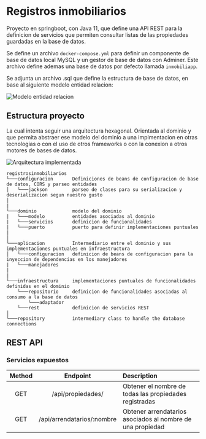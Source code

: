 # Registros inmobiliarios

Proyecto en springboot, con Java 11, que define una API REST para la definicion de servicios que permiten consultar listas de las propiedades guardadas en la base de datos.

Se define un archivo `docker-compose.yml` para definir un componente de base de datos local MySQL y un gestor de base de datos con Adminer. Este archivo define ademas una base de datos por defecto llamada `inmobiliapp`.

Se adjunta un archivo .sql que define la estructura de base de datos, en base al siguiente modelo entidad relacion:

![Modelo entidad relacion](https://i.imgur.com/XbuRVkI.png)

## Estructura proyecto

La cual intenta seguir una arquitectura hexagonal. Orientada al dominio y que permita abstraer ese modelo del dominio a una implmentacion en otras tecnologias o con el uso de otros frameworks o con la conexion a otros motores de bases de datos.

![Arquitectura implementada](https://i.imgur.com/JY24hUJ.png)

```text
registrosinmobiliarios
└───configuracion       Definiciones de beans de configuracion de base de datos, CORS y parseo entidades
│   └───jackson         parseo de clases para su serializacion y deserializacion segun nuestro gusto
│  
|
└───dominio             modelo del dominio
|   └───modelo          entidades asociadas al dominio
|   └───servicios       definicion de funcionalidades
|   └───puerto          puerto para definir implementaciones puntuales
|       
│   
└───aplicacion          Intermediario entre el dominio y sus implementaciones puntuales en infraestructura
│   └───configuracion   definicion de beans de configuracion para la inyeccion de dependencias en los manejadores
|   └───manejadores     
|
|
└───infraestructura     implementaciones puntuales de funcionalidades definidas en el dominio
    └───repositorio     definicion de funcionalidades asociadas al consumo a la base de datos
        └───adaptador   
    └───rest            definicion de servicios REST
│   
└───repository          intermediary class to handle the database connections
```

## REST API

### Servicios expuestos

| Method     | Endpoint | Description     |
| :----:        | :----:   |:---- |
| GET      | /api/propiedades/       | Obtener el nombre de todas las propiedades registradas   |
| GET   | /api/arrendatarios/:nombre        | Obtener arrendatarios asociados al nombre de una propiedad      |


## 
